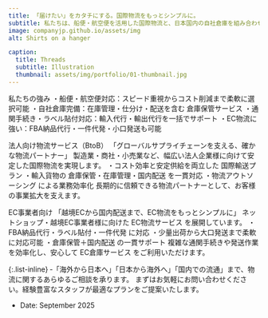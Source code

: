 ```yaml
---
title: 「届けたい」をカタチにする。国際物流をもっとシンプルに。
subtitle: 私たちは、船便・航空便を活用した国際物流と、日本国内の自社倉庫を組み合わせた一貫サービスを提供しています。法人企業様からEC事業者様まで、幅広いお客様のニーズに合わせて、最適な物流プランをご提案します。
image: companyjp.github.io/assets/img
alt: Shirts on a hanger

caption:
  title: Threads
  subtitle: Illustration
  thumbnail: assets/img/portfolio/01-thumbnail.jpg
---
```

私たちの強み
・船便・航空便対応：スピード重視からコスト削減まで柔軟に選択可能
・自社倉庫完備：在庫管理・仕分け・配送を含む 倉庫保管サービス
・通関手続き・ラベル貼付対応：輸入代行・輸出代行を一括でサポート
・EC物流に強い：FBA納品代行・一件代発・小口発送も可能

法人向け物流サービス（BtoB）
「グローバルサプライチェーンを支える、確かな物流パートナー」
製造業・商社・小売業など、幅広い法人企業様に向けて安定した国際物流を実現します。
・コスト効率と安定供給を両立した 国際輸送プラン
・輸入貨物の 倉庫保管・在庫管理・国内配送 を一貫対応
・物流アウトソーシング による業務効率化
長期的に信頼できる物流パートナーとして、お客様の事業拡大を支えます。

EC事業者向け
「越境ECから国内配送まで、EC物流をもっとシンプルに」
ネットショップ・越境EC事業者様に向けた EC物流サービス を展開しています。
・FBA納品代行・ラベル貼付・一件代発 に対応
・少量出荷から大口発送まで柔軟に対応可能
・倉庫保管＋国内配送 の一貫サポート
複雑な通関手続きや発送作業を効率化し、安心して EC倉庫サービス をご利用いただけます。


{:.list-inline}
‐「海外から日本へ」「日本から海外へ」「国内での流通」まで、物流に関するあらゆるご相談を承ります。
まずはお気軽にお問い合わせください。経験豊富なスタッフが最適なプランをご提案いたします。
- Date: September 2025

